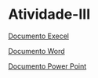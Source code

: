 # Atividade-III
[Documento Execel](https://docs.google.com/spreadsheets/d/1oyfBwR21njDhfkAwkoISmkXJmOtE4J3w/edit?usp=drive_link&ouid=104269122628306274207&rtpof=true&sd=true)

[Documento Word](https://docs.google.com/document/d/1R5OvY1UN0FvRF-yp9R0PEORzQbliCjyE/edit?usp=drive_link&ouid=104269122628306274207&rtpof=true&sd=true)

[Documento Power Point](https://docs.google.com/presentation/d/1sEFHKz9pzdXPRmrf2VBrzE5mNe49Mi5O/edit?usp=drive_link&ouid=104269122628306274207&rtpof=true&sd=true)
